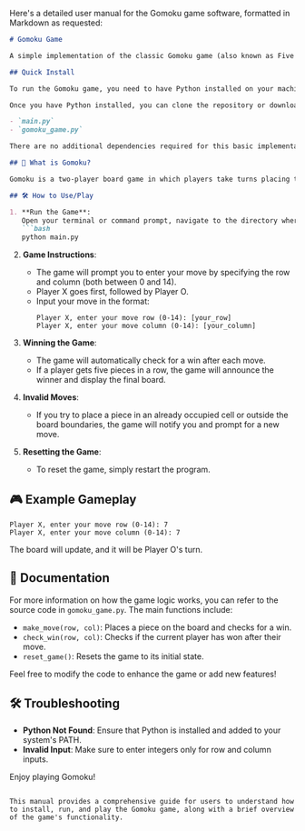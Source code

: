 Here's a detailed user manual for the Gomoku game software, formatted in Markdown as requested:

```markdown
# Gomoku Game

A simple implementation of the classic Gomoku game (also known as Five in a Row) using Python.

## Quick Install

To run the Gomoku game, you need to have Python installed on your machine. You can download it from [python.org](https://www.python.org/downloads/).

Once you have Python installed, you can clone the repository or download the files directly. Make sure you have the following files:

- `main.py`
- `gomoku_game.py`

There are no additional dependencies required for this basic implementation.

## 🤔 What is Gomoku?

Gomoku is a two-player board game in which players take turns placing their pieces (X or O) on a 15x15 grid. The objective is to be the first player to get five of their pieces in a row, either horizontally, vertically, or diagonally.

## 🛠️ How to Use/Play

1. **Run the Game**:
   Open your terminal or command prompt, navigate to the directory where your files are located, and run the following command:
   ```bash
   python main.py
   ```

2. **Game Instructions**:
   - The game will prompt you to enter your move by specifying the row and column (both between 0 and 14).
   - Player X goes first, followed by Player O.
   - Input your move in the format:
     ```
     Player X, enter your move row (0-14): [your_row]
     Player X, enter your move column (0-14): [your_column]
     ```

3. **Winning the Game**:
   - The game will automatically check for a win after each move.
   - If a player gets five pieces in a row, the game will announce the winner and display the final board.

4. **Invalid Moves**:
   - If you try to place a piece in an already occupied cell or outside the board boundaries, the game will notify you and prompt for a new move.

5. **Resetting the Game**:
   - To reset the game, simply restart the program.

## 🎮 Example Gameplay

```
Player X, enter your move row (0-14): 7
Player X, enter your move column (0-14): 7
```

The board will update, and it will be Player O's turn.

## 📖 Documentation

For more information on how the game logic works, you can refer to the source code in `gomoku_game.py`. The main functions include:

- `make_move(row, col)`: Places a piece on the board and checks for a win.
- `check_win(row, col)`: Checks if the current player has won after their move.
- `reset_game()`: Resets the game to its initial state.

Feel free to modify the code to enhance the game or add new features!

## 🛠️ Troubleshooting

- **Python Not Found**: Ensure that Python is installed and added to your system's PATH.
- **Invalid Input**: Make sure to enter integers only for row and column inputs.

Enjoy playing Gomoku!
```

This manual provides a comprehensive guide for users to understand how to install, run, and play the Gomoku game, along with a brief overview of the game's functionality.